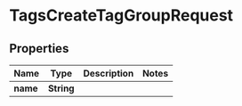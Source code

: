 

# TagsCreateTagGroupRequest


## Properties

| Name | Type | Description | Notes |
|------------ | ------------- | ------------- | -------------|
|**name** | **String** |  |  |



